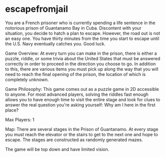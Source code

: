 # escapefromjail

You are a French prisoner who is currently spending a life sentence in the notorious prison of Guantanamo Bay in Cuba. Discontent with your situation, you decide to  hatch a plan to escape. However, the road out is not an easy one. You have thirty minutes from the time you start to escape until the U.S. Navy eventually catches you. Good luck.

Game Overview:
At every turn you can make in the prison, there is either a puzzle, riddle, or some trivia about the United States that must be answered correctly in order to proceed in the direction you choose to go. In addition to this, there are various items you must pick up along the way that you will need to reach the final opening of the prison, the location of which is completely unknown. 

Game Philosophy:
This game comes out as a puzzle game in 2D accessible to anyone. For most advanced players, solving the riddles fast enough allows you to have enough time to visit the entire stage and look for clues to answer the real question you're asking yourself: Why am I here in the first place?

Max Players:
1

Map: There are several stages in the Prison of Guantanamo. At every stage you must reach the elevator or the stairs to get to the next one and hope to escape. The stages are constructed as randomly generated mazes.

The game will be top down and have limited vision.

